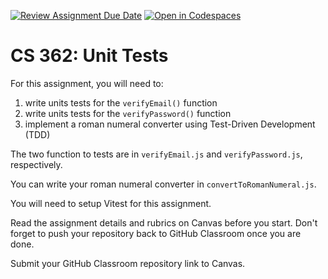 [![Review Assignment Due Date](https://classroom.github.com/assets/deadline-readme-button-22041afd0340ce965d47ae6ef1cefeee28c7c493a6346c4f15d667ab976d596c.svg)](https://classroom.github.com/a/UaCS65-_)
[![Open in Codespaces](https://classroom.github.com/assets/launch-codespace-2972f46106e565e64193e422d61a12cf1da4916b45550586e14ef0a7c637dd04.svg)](https://classroom.github.com/open-in-codespaces?assignment_repo_id=19264686)
# CS 362: Unit Tests

For this assignment, you will need to:

1. write units tests for the `verifyEmail()` function
2. write units tests for the `verifyPassword()` function
3. implement a roman numeral converter using Test-Driven Development (TDD)

The two function to tests are in `verifyEmail.js` and `verifyPassword.js`, respectively.

You can write your roman numeral converter in `convertToRomanNumeral.js`.

You will need to setup Vitest for this assignment.

Read the assignment details and rubrics on Canvas before you start. Don't forget to push your repository back to GitHub Classroom once you are done.

Submit your GitHub Classroom repository link to Canvas.
